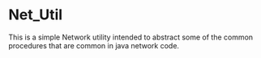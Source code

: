 # Net_Util
This is a simple Network utility intended to abstract some of the common procedures that are common in java network code.
